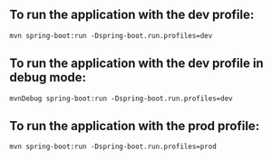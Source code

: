 ## To run the application with the dev profile:

`mvn spring-boot:run -Dspring-boot.run.profiles=dev`

## To run the application with the dev profile in debug mode:
`mvnDebug spring-boot:run -Dspring-boot.run.profiles=dev`

## To run the application with the prod profile:

`mvn spring-boot:run -Dspring-boot.run.profiles=prod`